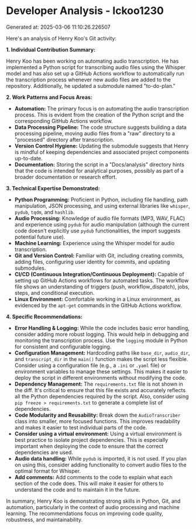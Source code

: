 # Developer Analysis - lckoo1230
Generated at: 2025-03-06 11:10:26.226507

Here's an analysis of Henry Koo's Git activity:

**1. Individual Contribution Summary:**

Henry Koo has been working on automating audio transcription.  He has implemented a Python script for transcribing audio files using the Whisper model and has also set up a GitHub Actions workflow to automatically run the transcription process whenever new audio files are added to the repository. Additionally, he updated a submodule named "to-do-plan."

**2. Work Patterns and Focus Areas:**

*   **Automation:** The primary focus is on automating the audio transcription process. This is evident from the creation of the Python script and the corresponding GitHub Actions workflow.
*   **Data Processing Pipeline:** The code structure suggests building a data processing pipeline, moving audio files from a "raw" directory to a "processed" directory after transcription.
*   **Version Control Hygiene:** Updating the submodule suggests that Henry is mindful of keeping dependencies and associated project components up-to-date.
*   **Documentation:** Storing the script in a "Docs/analysis" directory hints that the code is intended for analytical purposes, possibly as part of a broader documentation or research effort.

**3. Technical Expertise Demonstrated:**

*   **Python Programming:**  Proficient in Python, including file handling, path manipulation, JSON processing, and using external libraries like `whisper`, `pydub`, `tqdm`, and `hashlib`.
*   **Audio Processing:**  Knowledge of audio file formats (MP3, WAV, FLAC) and experience using `pydub` for audio manipulation (although the current code doesn't explicitly use `pydub` functionalities, the import suggests potential future use).
*   **Machine Learning:**  Experience using the Whisper model for audio transcription.
*   **Git and Version Control:** Familiar with Git, including creating commits, adding files, configuring user identity for commits, and updating submodules.
*   **CI/CD (Continuous Integration/Continuous Deployment):**  Capable of setting up GitHub Actions workflows for automated tasks.  The workflow file shows an understanding of triggers (push, workflow_dispatch), jobs, steps, and conditional execution.
*   **Linux Environment:** Comfortable working in a Linux environment, as evidenced by the `apt-get` commands in the GitHub Actions workflow.

**4. Specific Recommendations:**

*   **Error Handling & Logging:** While the code includes basic error handling, consider adding more robust logging. This would help in debugging and monitoring the transcription process.  Use the `logging` module in Python for consistent and configurable logging.
*   **Configuration Management:** Hardcoding paths like `base_dir`, `audio_dir`, and `transcript_dir` in the `main()` function makes the script less flexible.  Consider using a configuration file (e.g., a `.ini` or `.yaml` file) or environment variables to manage these settings.  This makes it easier to deploy the script in different environments without modifying the code.
*   **Dependency Management:**  The `requirements.txt` file is not shown in the diff. It's critical to ensure that this file exists and accurately reflects all the Python dependencies required by the script.  Also, consider using `pip freeze > requirements.txt` to generate a complete list of dependencies.
*   **Code Modularity and Reusability:** Break down the `AudioTranscriber` class into smaller, more focused functions. This improves readability and makes it easier to test individual parts of the code.
*   **Consider using a virtual environment:** Using a virtual environment is best practice to isolate project dependencies. This is especially important when deploying the code to ensure that the correct dependencies are used.
*   **Audio data handling:** While `pydub` is imported, it is not used. If you plan on using this, consider adding functionality to convert audio files to the optimal format for Whisper.
*   **Add comments:** Add comments to the code to explain what each section of the code does. This will make it easier for others to understand the code and to maintain it in the future.

In summary, Henry Koo is demonstrating strong skills in Python, Git, and automation, particularly in the context of audio processing and machine learning.  The recommendations focus on improving code quality, robustness, and maintainability.
